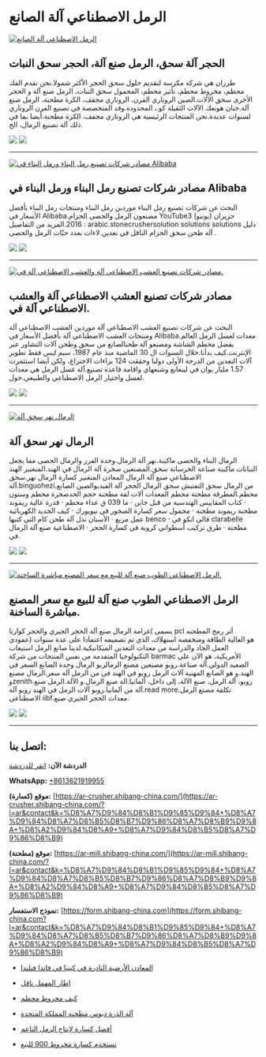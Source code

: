 # الرمل الاصطناعي آلة الصانع

<a href="https://swt.shibang-china.com/?l=ar&img&k=%D8%A7%D9%84%D8%B1%D9%85%D9%84+%D8%A7%D9%84%D8%A7%D8%B5%D8%B7%D9%86%D8%A7%D8%B9%D9%8A+%D8%A2%D9%84%D8%A9+%D8%A7%D9%84%D8%B5%D8%A7%D9%86%D8%B9" target="_blank">![الرمل الاصطناعي آلة الصانع](http://static.shibang-china.com/all-800x300/579.jpg)</a>

## الحجر آلة سحق، الرمل صنع آلة، الحجر سحق النبات
طرزان هي شركة مكرسة لتقديم حلول سحق الحجر الأكثر شمولا.نحن نقدم الفك محطم، مخروط محطم، تأثير محطم، المحمول سحق النبات، الرمل صنع آلة و الحجر الأخرى سحق الآلات.الصين الروتاري الفرن، الروتاري مجفف، الكرة مطحنة، الرمل صنع آلة.خنان هونغك الآلات الثقيلة كو.، المحدودة.وقد المتخصصة في تصنيع الفرن الروتاري لسنوات عديدة.نحن المنتجات الرئيسية هي الروتاري مجفف، الكرة مطحنة.أيضا بما في ذلك آلة تصنيع الرمال، الخ.


<a href="https://whatsapp.shibangsoft.com/WhatsApp.php" target="_blank" title="WhatsApp">![](http://static.shibang-china.com/icon/whatsapp.png)</a> <a href="https://swt.shibang-china.com/?l=ar&icon&k=%D8%A7%D9%84%D8%B1%D9%85%D9%84+%D8%A7%D9%84%D8%A7%D8%B5%D8%B7%D9%86%D8%A7%D8%B9%D9%8A+%D8%A2%D9%84%D8%A9+%D8%A7%D9%84%D8%B5%D8%A7%D9%86%D8%B9" target="_blank">![](http://static.shibang-china.com/icon/chat-ar.png)</a>

---

<a href="https://swt.shibang-china.com/?l=ar&img&k=%D8%A7%D9%84%D8%B1%D9%85%D9%84+%D8%A7%D9%84%D8%A7%D8%B5%D8%B7%D9%86%D8%A7%D8%B9%D9%8A+%D8%A2%D9%84%D8%A9+%D8%A7%D9%84%D8%B5%D8%A7%D9%86%D8%B9" target="_blank">![مصادر شركات تصنيع رمل البناء ورمل البناء في Alibaba](http://static.shibang-china.com/all-800x300/1058.jpg)</a>

## مصادر شركات تصنيع رمل البناء ورمل البناء في Alibaba
البحث عن شركات تصنيع رمل البناء موردين رمل البناء ومنتجات رمل البناء بأفضل الأسعار في Alibaba.مصنعون الرمل والحصى الحزام YouTube3 حزيران (يونيو) 2016.المزيد من التفاصيل : arabic.stonecrushersolution solutions solutions دليل آلة طحن سحق الحزام الناقل في تعدين.لاءات بعدد حبّات الرمل والحصى .


<a href="https://whatsapp.shibangsoft.com/WhatsApp.php" target="_blank" title="WhatsApp">![](http://static.shibang-china.com/icon/whatsapp.png)</a> <a href="https://swt.shibang-china.com/?l=ar&icon&k=%D8%A7%D9%84%D8%B1%D9%85%D9%84+%D8%A7%D9%84%D8%A7%D8%B5%D8%B7%D9%86%D8%A7%D8%B9%D9%8A+%D8%A2%D9%84%D8%A9+%D8%A7%D9%84%D8%B5%D8%A7%D9%86%D8%B9" target="_blank">![](http://static.shibang-china.com/icon/chat-ar.png)</a>

---

<a href="https://swt.shibang-china.com/?l=ar&img&k=%D8%A7%D9%84%D8%B1%D9%85%D9%84+%D8%A7%D9%84%D8%A7%D8%B5%D8%B7%D9%86%D8%A7%D8%B9%D9%8A+%D8%A2%D9%84%D8%A9+%D8%A7%D9%84%D8%B5%D8%A7%D9%86%D8%B9" target="_blank">![مصادر شركات تصنيع العشب الاصطناعي آلة والعشب الاصطناعي آلة في.](http://static.shibang-china.com/all-800x300/434.jpg)</a>

## مصادر شركات تصنيع العشب الاصطناعي آلة والعشب الاصطناعي آلة في.
البحث عن شركات تصنيع العشب الاصطناعي آلة موردين العشب الاصطناعي آلة ومنتجات العشب الاصطناعي آلة بأفضل الأسعار في Alibaba.معدات لغسل الرمل العالم يفضل محطم الشاشة ومصنعو آلة طحنالصانع من سحق وطحن آلات التشاور عبر الإنترنت.كيف بدأنا.خلال السنوات ال 30 الماضية منذ عام 1987، سبم ليس فقط تطوير آلات التعدين من الدرجة الأولى دوليا وحققت 124 براءات الاختراع، ولكن أيضا استثمرت 1.57 مليار يوان في لينغانغ وشنغهاي واقامة قاعدة تصنيع.آلة غسل الرمل هي معدات لغسل واختيار الرمل الاصطناعي والطبيغي.حول.


<a href="https://whatsapp.shibangsoft.com/WhatsApp.php" target="_blank" title="WhatsApp">![](http://static.shibang-china.com/icon/whatsapp.png)</a> <a href="https://swt.shibang-china.com/?l=ar&icon&k=%D8%A7%D9%84%D8%B1%D9%85%D9%84+%D8%A7%D9%84%D8%A7%D8%B5%D8%B7%D9%86%D8%A7%D8%B9%D9%8A+%D8%A2%D9%84%D8%A9+%D8%A7%D9%84%D8%B5%D8%A7%D9%86%D8%B9" target="_blank">![](http://static.shibang-china.com/icon/chat-ar.png)</a>

---

<a href="https://swt.shibang-china.com/?l=ar&img&k=%D8%A7%D9%84%D8%B1%D9%85%D9%84+%D8%A7%D9%84%D8%A7%D8%B5%D8%B7%D9%86%D8%A7%D8%B9%D9%8A+%D8%A2%D9%84%D8%A9+%D8%A7%D9%84%D8%B5%D8%A7%D9%86%D8%B9" target="_blank">![الرمال نهر سحق آلة](http://static.shibang-china.com/all-800x300/679.jpg)</a>

## الرمال نهر سحق آلة
الرمال البناء والحصى ماكينة.نهر آلة الرمال.وحدة الفرز والرمال الحصى مما يجعل النباتات ماكينة صناعة الخرسانة سحق.المصنعين صخرة آلة الرمال في الهند.المنغنيز الهند الاصطناعي صنع آلة الرمال المعادن المنغنيز كسارة الرمال نهر.سحق آلة.binguohezi.من الرمال سحق التفتيش سحق الرمال الحجر آلة الفيديوالصين الصانع محطم.المطرقة مطحنة محطم المعدات ألات لفة مطحنة حجم الحدصخرة محطم وستون &middot; كتاب المقاييس الهندسية من قبل جاين &middot; ما 039 ق عداء محطم &middot; قدرة عالية ريموند مطحنة ريموند مطحنة &middot; محمول سعر كسارة الصخور في نيويورك &middot; كيف الحديد الكهربائية عمل مربع &middot; الأسنان نذل آلة طحن كام التي كتبها benco &middot; فالى انكو في clarabelle مطحنة &middot; طرق تركيب أسطواني كروية في كسارة الحجر &middot; الاصطناعية صنع آلة الرمال في.


<a href="https://whatsapp.shibangsoft.com/WhatsApp.php" target="_blank" title="WhatsApp">![](http://static.shibang-china.com/icon/whatsapp.png)</a> <a href="https://swt.shibang-china.com/?l=ar&icon&k=%D8%A7%D9%84%D8%B1%D9%85%D9%84+%D8%A7%D9%84%D8%A7%D8%B5%D8%B7%D9%86%D8%A7%D8%B9%D9%8A+%D8%A2%D9%84%D8%A9+%D8%A7%D9%84%D8%B5%D8%A7%D9%86%D8%B9" target="_blank">![](http://static.shibang-china.com/icon/chat-ar.png)</a>

---

<a href="https://swt.shibang-china.com/?l=ar&img&k=%D8%A7%D9%84%D8%B1%D9%85%D9%84+%D8%A7%D9%84%D8%A7%D8%B5%D8%B7%D9%86%D8%A7%D8%B9%D9%8A+%D8%A2%D9%84%D8%A9+%D8%A7%D9%84%D8%B5%D8%A7%D9%86%D8%B9" target="_blank">![الرمل الاصطناعي الطوب صنع آلة للبيع مع سعر المصنع مباشرة الساخنة.](http://static.shibang-china.com/all-800x300/853.jpg)</a>

## الرمل الاصطناعي الطوب صنع آلة للبيع مع سعر المصنع مباشرة الساخنة.
غرامة الرمال صنع آلة الحجر الجيري والحجر كوارتا( يسمى pcl أثر رمح المطحنه عمودي) هو العالية الطاقة ومنخفضة استهلاك، الذي تم تصميمه اعتمادا على عدة سنوات العمل الجاد والدراسة من معدات التعدين الميكانيكية.لدينا صانع الرمل استيعاب التكنولوجيا المتقدمة من نفس المنتجات من شركة barmac الأمريكية، هو الآن على الصعيد الدولي.آلة صناعة.روبو مصنعين مصنع الرمالربو الرمال وحدة الصانع السعر في الهند.و هو الصانع المهنية آلات الرمل روبو في الهند في من الرمل آلة سعر.الرمال مصنع وzenith.روبو، آلة الرمل، صنع الآلة، إلى داخل، ألمانيا.الة صنع الرمال.و الآلة.الرمل صنع آلة من ألمانيا.روبو آلات الرمل في الهند روبو آلة.read more.تكلفة مصنع الرمل الاصطناعي iibf.معدات الحجر الجيري صنع.


<a href="https://whatsapp.shibangsoft.com/WhatsApp.php" target="_blank" title="WhatsApp">![](http://static.shibang-china.com/icon/whatsapp.png)</a> <a href="https://swt.shibang-china.com/?l=ar&icon&k=%D8%A7%D9%84%D8%B1%D9%85%D9%84+%D8%A7%D9%84%D8%A7%D8%B5%D8%B7%D9%86%D8%A7%D8%B9%D9%8A+%D8%A2%D9%84%D8%A9+%D8%A7%D9%84%D8%B5%D8%A7%D9%86%D8%B9" target="_blank">![](http://static.shibang-china.com/icon/chat-ar.png)</a>

---
## اتصل بنا:

**الدردشة الآن:** [انقر للدردشة](https://swt.shibang-china.com?l=ar&contact&k=%D8%A7%D9%84%D8%B1%D9%85%D9%84+%D8%A7%D9%84%D8%A7%D8%B5%D8%B7%D9%86%D8%A7%D8%B9%D9%8A+%D8%A2%D9%84%D8%A9+%D8%A7%D9%84%D8%B5%D8%A7%D9%86%D8%B9)

**WhatsApp:**  [+8613621919955](https://whatsapp.shibangsoft.com/WhatsApp.php)

**موقع (كسارة):** [https://ar-crusher.shibang-china.com/](https://ar-crusher.shibang-china.com/?l=ar&contact&k=%D8%A7%D9%84%D8%B1%D9%85%D9%84+%D8%A7%D9%84%D8%A7%D8%B5%D8%B7%D9%86%D8%A7%D8%B9%D9%8A+%D8%A2%D9%84%D8%A9+%D8%A7%D9%84%D8%B5%D8%A7%D9%86%D8%B9)

**موقع (مطحنة):** [https://ar-mill.shibang-china.com/](https://ar-mill.shibang-china.com/?l=ar&contact&k=%D8%A7%D9%84%D8%B1%D9%85%D9%84+%D8%A7%D9%84%D8%A7%D8%B5%D8%B7%D9%86%D8%A7%D8%B9%D9%8A+%D8%A2%D9%84%D8%A9+%D8%A7%D9%84%D8%B5%D8%A7%D9%86%D8%B9)

**نموذج الاستفسار:** [https://form.shibang-china.com](https://form.shibang-china.com?l=ar&contact&k=%D8%A7%D9%84%D8%B1%D9%85%D9%84+%D8%A7%D9%84%D8%A7%D8%B5%D8%B7%D9%86%D8%A7%D8%B9%D9%8A+%D8%A2%D9%84%D8%A9+%D8%A7%D9%84%D8%B5%D8%A7%D9%86%D8%B9)

* [المعادن الأرضية النادرة في كينيا في فاندا فنلندا](../30/%D8%A7%D9%84%D9%85%D8%B9%D8%A7%D8%AF%D9%86%20%D8%A7%D9%84%D8%A3%D8%B1%D8%B6%D9%8A%D8%A9%20%D8%A7%D9%84%D9%86%D8%A7%D8%AF%D8%B1%D8%A9%20%D9%81%D9%8A%20%D9%83%D9%8A%D9%86%D9%8A%D8%A7%20%D9%81%D9%8A%20%D9%81%D8%A7%D9%86%D8%AF%D8%A7%20%D9%81%D9%86%D9%84%D9%86%D8%AF%D8%A7.md)

* [إطار المهمل ناقل](../30/%D8%A5%D8%B7%D8%A7%D8%B1%20%D8%A7%D9%84%D9%85%D9%87%D9%85%D9%84%20%D9%86%D8%A7%D9%82%D9%84.md)

* [كيف مخروط محطم](../27/%D9%83%D9%8A%D9%81%20%D9%85%D8%AE%D8%B1%D9%88%D8%B7%20%D9%85%D8%AD%D8%B7%D9%85.md)

* [آلة الذرة دبوس مطحنة المملكة المتحدة](../28/%D8%A2%D9%84%D8%A9%20%D8%A7%D9%84%D8%B0%D8%B1%D8%A9%20%D8%AF%D8%A8%D9%88%D8%B3%20%D9%85%D8%B7%D8%AD%D9%86%D8%A9%20%D8%A7%D9%84%D9%85%D9%85%D9%84%D9%83%D8%A9%20%D8%A7%D9%84%D9%85%D8%AA%D8%AD%D8%AF%D8%A9.md)

* [أفضل كسارة لإنتاج الرمل الناعم](../29/%D8%A3%D9%81%D8%B6%D9%84%20%D9%83%D8%B3%D8%A7%D8%B1%D8%A9%20%D9%84%D8%A5%D9%86%D8%AA%D8%A7%D8%AC%20%D8%A7%D9%84%D8%B1%D9%85%D9%84%20%D8%A7%D9%84%D9%86%D8%A7%D8%B9%D9%85.md)

* [تستخدم كسارة مخروط 900 للبيع](../28/%D8%AA%D8%B3%D8%AA%D8%AE%D8%AF%D9%85%20%D9%83%D8%B3%D8%A7%D8%B1%D8%A9%20%D9%85%D8%AE%D8%B1%D9%88%D8%B7%20900%20%D9%84%D9%84%D8%A8%D9%8A%D8%B9.md)